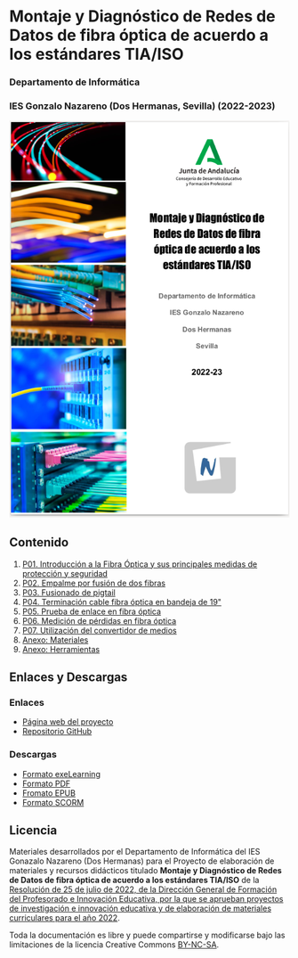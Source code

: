 # Montaje y Diagnóstico de Redes de Datos de fibra óptica de acuerdo a los estándares TIA/ISO
### Departamento de Informática 
### IES Gonzalo Nazareno (Dos Hermanas, Sevilla) (2022-2023)

![intro](img/intro.png)

## Contenido

1. [P01. Introducción a la Fibra Óptica y sus principales medidas de protección y seguridad](contenido/P01/README.md)
2. [P02. Empalme por fusión de dos fibras](contenido/P02/README.md)
3. [P03. Fusionado de pigtail](contenido/P03/README.md)
4. [P04. Terminación cable fibra óptica en bandeja de 19"](contenido/P04/README.md)
5. [P05. Prueba de enlace en fibra óptica](contenido/P05/README.md)
6. [P06. Medición de pérdidas en fibra óptica](contenido/P06/README.md)
7. [P07. Utilización del convertidor de medios](contenido/P07/README.md)
8. [Anexo: Materiales](contenido/materiales.md)
9. [Anexo: Herramientas](contenido/herramientas.md)

## Enlaces y Descargas

### Enlaces

* [Página web del proyecto](https://fibra.gonzalonazareno.org)
* [Repositorio GitHub](https://github.com/iesgn/proyecto_fibra_2023)

### Descargas

* [Formato exeLearning](https://github.com/iesgn/proyecto_fibra_2023/raw/main/descargas/proyecto_fibra_optica_iesgn2023.elp)
* [Formato PDF](https://github.com/iesgn/proyecto_fibra_2023/raw/main/descargas/proyecto_fibra_optica_iesgn2023.pdf)
* [Fromato EPUB](https://github.com/iesgn/proyecto_fibra_2023/raw/main/descargas/proyecto_fibra_optica_iesgn2023.epub)
* [Formato SCORM](https://github.com/iesgn/proyecto_fibra_2023/raw/main/descargas/proyecto_fibra_optica_iesgn2223.zip)


## Licencia

Materiales desarrollados por el Departamento de Informática del IES Gonazalo Nazareno (Dos Hermanas) para el Proyecto de elaboración de materiales y recursos didácticos titulado **Montaje y Diagnóstico de Redes de Datos de fibra óptica de acuerdo a los estándares TIA/ISO** de la [Resolución de 25 de julio de 2022, de la Dirección General de Formación del Profesorado e Innovación Educativa, por la que se aprueban proyectos de investigación e innovación educativa y de elaboración de materiales curriculares para el año 2022](https://www.juntadeandalucia.es/educacion/portals/web/ced/novedades/-/novedades/detalle/ep332ikUb0dM/resolucion-por-la-que-se-aprueban-proyectos-de-investigacion-e-innovacion-educativa-y-de-elaboracion-de-materiales).

Toda la documentación es libre y puede compartirse y modificarse bajo las limitaciones de la licencia Creative Commons [BY-NC-SA](LICENSE).